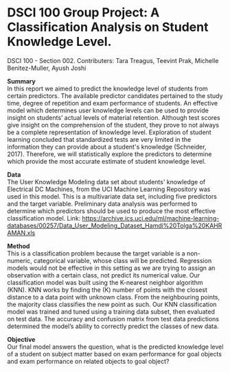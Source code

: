 # DSCI 100 Group Project: A Classification Analysis on Student Knowledge Level.
DSCI 100 - Section 002. Contributers: Tara Treagus, Teevint Prak, Michelle Benitez-Muller, Ayush Joshi

**Summary**<br>
In this report we aimed to predict the knowledge level of students from certain predictors. The available predictor candidates pertained to the study time, degree of repetition and exam performance of students. An effective model which determines user knowledge levels can be used to provide insight on students’ actual levels of material retention. Although test scores give insight on the comprehension of the student, they prove to not always be a complete representation of knowledge level. Exploration of student learning concluded that standardized tests are very limited in the information they can provide about a student's knowledge (Schneider, 2017). Therefore, we will statistically explore the predictors to determine which provide the most accurate estimate of student knowledge level.

**Data**<br>
The User Knowledge Modeling data set about students' knowledge of Electrical DC Machines, from the UCI Machine Learning Repository was used in this model. This is a multivariate data set, including five predictors and the target variable. Preliminary data analysis was performed to determine which predictors should be used to produce the most effective classification model.
Link: https://archive.ics.uci.edu/ml/machine-learning-databases/00257/Data_User_Modeling_Dataset_Hamdi%20Tolga%20KAHRAMAN.xls

**Method**<br>
This is a classification problem because the target variable is a non-numeric, categorical variable, whose class will be predicted. Regression models would not be effective in this setting as we are trying to assign an observation with a certain class, not predict its numerical value. Our classification model was built using the K-nearest neighbor algorithm (KNN). KNN works by finding the (K) number of points with the closest distance to a data point with unknown class. From the neighbouring points, the majority class classifies the new point as such. Our KNN classification model was trained and tuned using a training data subset, then evaluated on test data. The accuracy and confusion matrix from test data predictions determined the model’s ability to correctly predict the classes of new data.

**Objective**<br>
Our final model answers the question, what is the predicted knowledge level of a student on subject matter based on exam performance for goal objects and exam performance on related objects to goal object?
